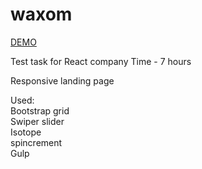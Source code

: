 # waxom

[DEMO](https://antonlitvin.github.io/waxom/dist)

Test task for React company
Time - 7 hours

Responsive landing page

Used:<br>
Bootstrap grid<br>
Swiper slider<br>
Isotope<br>
spincrement<br>
Gulp<br>
